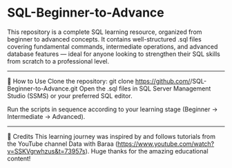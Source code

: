 # SQL-Beginner-to-Advance
This repository is a complete SQL learning resource, organized from beginner to advanced concepts.
It contains well-structured .sql files covering fundamental commands, intermediate operations, and advanced database features — ideal for anyone looking to strengthen their SQL skills from scratch to a professional level.

---

🚀 How to Use
Clone the repository:
git clone https://github.com/<your-username>/SQL-Beginner-to-Advance.git
Open the .sql files in SQL Server Management Studio (SSMS) or your preferred SQL editor.

Run the scripts in sequence according to your learning stage (Beginner → Intermediate → Advanced).

---

🙌 Credits
This learning journey was inspired by and follows tutorials from the YouTube channel Data with Baraa (https://www.youtube.com/watch?v=SSKVgrwhzus&t=73957s). Huge thanks for the amazing educational content!
